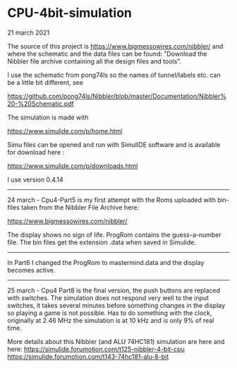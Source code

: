 # CPU-4bit-simulation
21 march 2021

The source of this project is https://www.bigmessowires.com/nibbler/ and where the schematic and the data files can be found:
"Download the Nibbler file archive containing all the design files and tools".

I use the schematic from pong74ls so the names of tunnel/labels etc. can be a little bit different, see 

https://github.com/pong74ls/Nibbler/blob/master/Documentation/Nibbler%20-%20Schematic.pdf

The simulation is made with 

https://www.simulide.com/p/home.html

Simu files can be opened and run with SimulIDE software and is available for download here :

https://www.simulide.com/p/downloads.html

I use version 0.4.14

*****************************

24 march - Cpu4-Part5 is my first attempt with the Roms uploaded with bin-files taken from the Nibbler File Archive here:

https://www.bigmessowires.com/nibbler/

The display shows no sign of life. ProgRom contains the guess-a-number file.
The bin files get the extension .data when saved in Simulide.

**************************

In Part6 I changed the ProgRom to mastermind.data and the display becomes active.

**************************************

25 march - Cpu4 Part8 is the final version, the push buttons are replaced with switches. The simulation does not respond very well to the input switches, it takes several minutes before something changes in the display so playing a game is not possible. Has to do something with the clock, originally at 2.46 MHz the simulation is at 10 kHz and is only 9% of real time.

More details about this Nibbler (and ALU 74HC181) simulation are here and here:
https://simulide.forumotion.com/t125-nibbler-4-bit-cpu
https://simulide.forumotion.com/t143-74hc181-alu-8-bit




